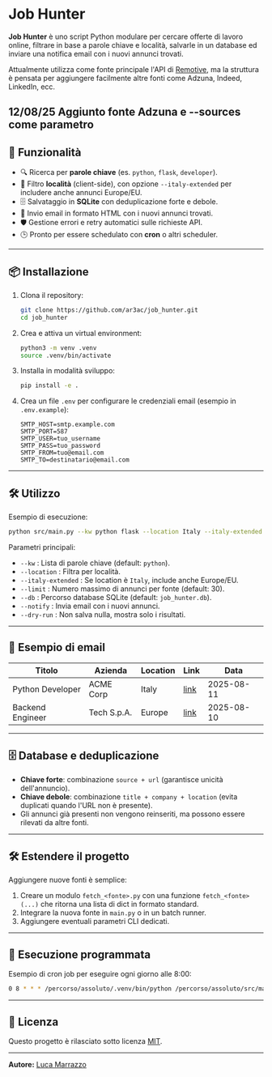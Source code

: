 # Job Hunter

**Job Hunter** è uno script Python modulare per cercare offerte di lavoro online, filtrare in base a parole chiave e località, salvarle in un database ed inviare una notifica email con i nuovi annunci trovati.

Attualmente utilizza come fonte principale l'API di [Remotive](https://remotive.com), ma la struttura è pensata per aggiungere facilmente altre fonti come Adzuna, Indeed, LinkedIn, ecc.

12/08/25 Aggiunto fonte Adzuna e --sources come parametro 
---

## 🚀 Funzionalità

- 🔍 Ricerca per **parole chiave** (es. `python`, `flask`, `developer`).
- 📍 Filtro **località** (client-side), con opzione `--italy-extended` per includere anche annunci Europe/EU.
- 🗄️ Salvataggio in **SQLite** con deduplicazione forte e debole.
- 📧 Invio email in formato HTML con i nuovi annunci trovati.
- 🛡️ Gestione errori e retry automatici sulle richieste API.
- 🕒 Pronto per essere schedulato con **cron** o altri scheduler.

---

## 📦 Installazione

1. Clona il repository:
   ```bash
   git clone https://github.com/ar3ac/job_hunter.git
   cd job_hunter
   ```

2. Crea e attiva un virtual environment:
   ```bash
   python3 -m venv .venv
   source .venv/bin/activate
   ```

3. Installa in modalità sviluppo:
   ```bash
   pip install -e .
   ```

4. Crea un file `.env` per configurare le credenziali email (esempio in `.env.example`):
   ```env
   SMTP_HOST=smtp.example.com
   SMTP_PORT=587
   SMTP_USER=tuo_username
   SMTP_PASS=tuo_password
   SMTP_FROM=tuo@email.com
   SMTP_TO=destinatario@email.com
   ```

---

## 🛠️ Utilizzo

Esempio di esecuzione:
```bash
python src/main.py --kw python flask --location Italy --italy-extended --limit 20 --notify
```

Parametri principali:
- `--kw` : Lista di parole chiave (default: `python`).
- `--location` : Filtra per località.
- `--italy-extended` : Se location è `Italy`, include anche Europe/EU.
- `--limit` : Numero massimo di annunci per fonte (default: 30).
- `--db` : Percorso database SQLite (default: `job_hunter.db`).
- `--notify` : Invia email con i nuovi annunci.
- `--dry-run` : Non salva nulla, mostra solo i risultati.

---

## 📧 Esempio di email

| Titolo                         | Azienda      | Location     | Link                                  | Data       |
|--------------------------------|--------------|--------------|----------------------------------------|------------|
| Python Developer               | ACME Corp    | Italy        | [link](https://...)                   | 2025-08-11 |
| Backend Engineer               | Tech S.p.A.  | Europe       | [link](https://...)                   | 2025-08-10 |

---

## 🗄️ Database e deduplicazione

- **Chiave forte**: combinazione `source + url` (garantisce unicità dell'annuncio).
- **Chiave debole**: combinazione `title + company + location` (evita duplicati quando l'URL non è presente).
- Gli annunci già presenti non vengono reinseriti, ma possono essere rilevati da altre fonti.

---

## 🛠️ Estendere il progetto

Aggiungere nuove fonti è semplice:
1. Creare un modulo `fetch_<fonte>.py` con una funzione `fetch_<fonte>(...)` che ritorna una lista di dict in formato standard.
2. Integrare la nuova fonte in `main.py` o in un batch runner.
3. Aggiungere eventuali parametri CLI dedicati.

---

## 📅 Esecuzione programmata

Esempio di cron job per eseguire ogni giorno alle 8:00:
```bash
0 8 * * * /percorso/assoluto/.venv/bin/python /percorso/assoluto/src/main.py --kw python flask --location Italy --italy-extended --limit 20 --notify >> /percorso/assoluto/logs/cron.log 2>&1
```

---

## 📜 Licenza

Questo progetto è rilasciato sotto licenza [MIT](LICENSE).

---

**Autore:** [Luca Marrazzo](https://github.com/ar3ac)
